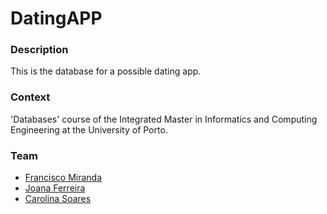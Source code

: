 # DatingAPP

### **Description** 
This is the database for a possible dating app.

### **Context** 
'Databases' course of the Integrated Master in Informatics and Computing Engineering at the University of Porto.

### **Team** 
* [Francisco Miranda](https://github.com/alvarofranciscomiranda "alvarofranciscomiranda")
* [Joana Ferreira](https://github.com/joanaferreira0011 "joanaferreira0011")
* [Carolina Soares](https://github.com/mcarolinaSoares "mcarolinaSoares")
